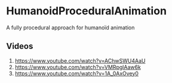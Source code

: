 # HumanoidProceduralAnimation
A fully procedural approach for humanoïd animation

## Videos
1) https://www.youtube.com/watch?v=AChwSWU4AaU
2) https://www.youtube.com/watch?v=VMRpglAaw6k
3) https://www.youtube.com/watch?v=1A_0AxOvey0
